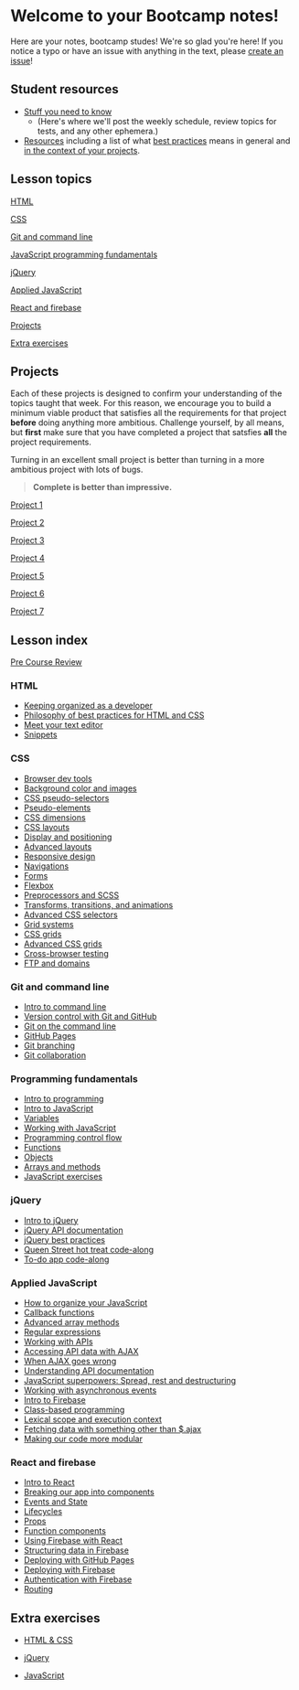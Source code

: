 # Welcome to your Bootcamp notes!

Here are your notes, bootcamp studes! We're so glad you're here! If you notice a typo or have an issue with anything in the text, please [create an issue](https://github.com/HackerYou/bootcamp-notes/blob/master/how-to-edit-bootcamp-notes.md)!

## Student resources

-   [Stuff you need to know](https://github.com/HackerYou/bootcamp-notes/blob/master/stuff-you-need-to-know)
    -   (Here's where we'll post the weekly schedule, review topics for tests, and any other ephemera.)
-   [Resources](https://github.com/HackerYou/bootcamp-notes/tree/master/stuff-you-need-to-know/resources-and-cheat-sheets) including a list of what [best practices](https://github.com/HackerYou/bootcamp-notes/blob/master/stuff-you-need-to-know/resources-and-cheat-sheets/philosophy-of-best-practices-for-html-and-css.md) means in general and [in the context of your projects](https://github.com/HackerYou/bootcamp-notes/blob/master/stuff-you-need-to-know/resources-and-cheat-sheets/best-practices-by-project.md).

## Lesson topics

[HTML](https://github.com/HackerYou/bootcamp-notes/#html)

[CSS](https://github.com/HackerYou/bootcamp-notes/#css)

[Git and command line](https://github.com/HackerYou/bootcamp-notes/#git-and-command-line)

[JavaScript programming fundamentals](https://github.com/HackerYou/bootcamp-notes/#programming-fundamentals)

[jQuery](https://github.com/HackerYou/bootcamp-notes/#jquery)

[Applied JavaScript](https://github.com/HackerYou/bootcamp-notes/#applied-javascript)

[React and firebase](https://github.com/HackerYou/bootcamp-notes/#react-and-firebase)

[Projects](https://github.com/HackerYou/bootcamp-notes/#projects)

[Extra exercises](https://github.com/HackerYou/bootcamp-notes/#extra-exercises)

## Projects

Each of these projects is designed to confirm your understanding of the topics taught that week. For this reason, we encourage you to build a minimum viable product that satisfies all the requirements for that project **before** doing anything more ambitious. Challenge yourself, by all means, but **first** make sure that you have completed a project that satsfies **all** the project requirements.

Turning in an excellent small project is better than turning in a more ambitious project with lots of bugs.

> **Complete is better than impressive.**

[Project 1](https://github.com/HackerYou/bootcamp-notes/blob/master/projects/project-01.md)

[Project 2](https://github.com/HackerYou/bootcamp-notes/blob/master/projects/project-02.md)

[Project 3](https://github.com/HackerYou/bootcamp-notes/blob/master/projects/project-03.md)

[Project 4](https://github.com/HackerYou/bootcamp-notes/blob/master/projects/project-04.md)

[Project 5](https://github.com/HackerYou/bootcamp-notes/blob/master/projects/project-05.md)

[Project 6](https://github.com/HackerYou/bootcamp-notes/blob/master/projects/project-06.md)

[Project 7](https://github.com/HackerYou/bootcamp-notes/blob/master/projects/project-07.md)

## Lesson index

<!-- ## How to submit a pull request

Create a branch in your command line `git `

Put the name of the lesson you're editing in the branch name, prepended by the word `fix`. Like this: `fix-03-css/3.12-advanced-layouts`.

Please use [the style guide](https://github.com/HackerYou/no-repeat-bootcamp-notes-2018/blob/master/style-guide.md) for the notes.

If you've never written in Markdown before, take a look at this [Markdown cheatsheet](https://github.com/adam-p/markdown-here/wiki/Markdown-Cheatsheet). -->

[Pre Course Review](https://github.com/HackerYou/pre-bootcamp-review)

### HTML

-   [Keeping organized as a developer](https://github.com/HackerYou/bootcamp-notes/blob/master/html/keeping-organized-as-a-developer.md)
-   [Philosophy of best practices for HTML and CSS](https://github.com/HackerYou/bootcamp-notes/blob/master/stuff-you-need-to-know/resources-and-cheat-sheets/philosophy-of-best-practices-for-html-and-css.md)
-   [Meet your text editor](https://github.com/HackerYou/bootcamp-notes/blob/master/html/meet-your-text-editor.md)
-   [Snippets](https://github.com/HackerYou/bootcamp-notes/blob/master/html/meet-your-text-editor.md#snippets)

### CSS

-   [Browser dev tools](https://github.com/HackerYou/bootcamp-notes/blob/master/css/browser-dev-tools.md)
-   [Background color and images](https://github.com/HackerYou/bootcamp-notes/blob/master/css/background-color-and-images.md)
-   [CSS pseudo-selectors](https://github.com/HackerYou/bootcamp-notes/blob/master/css/css-pseudo-selectors.md)
-   [Pseudo-elements](https://github.com/HackerYou/bootcamp-notes/blob/master/css/pseudo-elements.md)
-   [CSS dimensions](https://github.com/HackerYou/bootcamp-notes/blob/master/css/css-dimensions.md)
-   [CSS layouts](https://github.com/HackerYou/bootcamp-notes/blob/master/css/css-layouts.md)
-   [Display and positioning](https://github.com/HackerYou/bootcamp-notes/blob/master/css/display-and-positioning.md)
-   [Advanced layouts](https://github.com/HackerYou/bootcamp-notes/blob/master/css/advanced-layouts.md)
-   [Responsive design](https://github.com/HackerYou/bootcamp-notes/blob/master/css/responsive-design.md)
-   [Navigations](https://github.com/HackerYou/bootcamp-notes/blob/master/css/navigations.md)
-   [Forms](https://github.com/HackerYou/bootcamp-notes/blob/master/css/forms.md)
-   [Flexbox](https://github.com/HackerYou/bootcamp-notes/blob/master/css/flexbox.md)
-   [Preprocessors and SCSS](https://github.com/HackerYou/bootcamp-notes/blob/master/css/preprocessors-scss.md)
-   [Transforms, transitions, and animations](https://github.com/HackerYou/bootcamp-notes/blob/master/css/transforms-transitions-and-animations.md)
-   [Advanced CSS selectors](https://github.com/HackerYou/bootcamp-notes/blob/master/css/advanced-css-selectors.md)
-   [Grid systems](https://github.com/HackerYou/bootcamp-notes/blob/master/css/grid-systems.md)
-   [CSS grids](https://github.com/HackerYou/bootcamp-notes/blob/master/css/css-grids.md)
-   [Advanced CSS grids](https://github.com/HackerYou/bootcamp-notes/blob/master/css/advanced-css-grids.md)
-   [Cross-browser testing](https://github.com/HackerYou/bootcamp-notes/blob/master/css/cross-browser-testing.md)
-   [FTP and domains](https://github.com/HackerYou/bootcamp-notes/blob/master/css/ftp-and-domains.md)

### Git and command line
* [Intro to command line](https://github.com/HackerYou/bootcamp-notes/blob/master/git-and-command-line/intro-to-command-line.md)
* [Version control with Git and GitHub](https://github.com/HackerYou/bootcamp-notes/blob/master/git-and-command-line/version-control-with-git-and-github%20.md)
* [Git on the command line](https://github.com/HackerYou/bootcamp-notes/blob/master/git-and-command-line/git-on-the-command-line.md)
* [GitHub Pages](https://github.com/HackerYou/bootcamp-notes/blob/master/git-and-command-line/github-pages.md)
* [Git branching](https://github.com/HackerYou/bootcamp-notes/blob/master/git-and-command-line/git-branching.md)
* [Git collaboration](https://github.com/HackerYou/bootcamp-notes/blob/master/git-and-command-line/git-collaboration.md)

### Programming fundamentals

-   [Intro to programming](https://github.com/HackerYou/bootcamp-notes/blob/master/programming-fundamentals/intro-to-programming.md)
-   [Intro to JavaScript](https://github.com/HackerYou/bootcamp-notes/blob/master/programming-fundamentals/intro-to-javascript.md)
-   [Variables](https://github.com/HackerYou/bootcamp-notes/blob/master/programming-fundamentals/variables.md)
-   [Working with JavaScript](https://github.com/HackerYou/bootcamp-notes/blob/master/programming-fundamentals/working-with-javascript.md)
-   [Programming control flow](https://github.com/HackerYou/bootcamp-notes/blob/master/programming-fundamentals/programming-control-flow.md)
-   [Functions](https://github.com/HackerYou/bootcamp-notes/blob/master/programming-fundamentals/functions.md)
-   [Objects](https://github.com/HackerYou/bootcamp-notes/blob/master/programming-fundamentals/objects.md)
-   [Arrays and methods](https://github.com/HackerYou/bootcamp-notes/blob/master/programming-fundamentals/arrays-and-methods.md)
-   [JavaScript exercises](https://github.com/HackerYou/bootcamp-notes/blob/master/programming-fundamentals/javascript-exercises.md)

### jQuery

-   [Intro to jQuery](https://github.com/HackerYou/bootcamp-notes/blob/master/jquery/intro-to-jquery.md)
-   [jQuery API documentation](https://github.com/HackerYou/bootcamp-notes/blob/master/jquery/jquery-api-documentation.md)
-   [jQuery best practices](https://github.com/HackerYou/bootcamp-notes/blob/master/jquery/jquery-best-practices.md)
-   [Queen Street hot treat code-along](https://github.com/HackerYou/bootcamp-notes/blob/master/jquery/queen-street-hot-treat-code-along.md)
-   [To-do app code-along](https://github.com/HackerYou/bootcamp-notes/blob/master/jquery/to-do-app.md)

### Applied JavaScript

-   [How to organize your JavaScript](https://github.com/HackerYou/bootcamp-notes/blob/master/applied-javascript/how-to-organize-your-javascript.md)
-   [Callback functions](https://github.com/HackerYou/bootcamp-notes/blob/master/applied-javascript/callback-functions.md)
-   [Advanced array methods](https://github.com/HackerYou/bootcamp-notes/blob/master/applied-javascript/advanced-array-methods.md)
-   [Regular expressions](https://github.com/HackerYou/bootcamp-notes/blob/master/applied-javascript/regular-expressions.md)
-   [Working with APIs](https://github.com/HackerYou/bootcamp-notes/blob/master/applied-javascript/working-with-apis.md)
-   [Accessing API data with AJAX](https://github.com/HackerYou/bootcamp-notes/blob/master/applied-javascript/accessing-api-data-with-ajax.md)
-   [When AJAX goes wrong](https://github.com/HackerYou/bootcamp-notes/blob/master/applied-javascript/when-ajax-goes-wrong.md)
-   [Understanding API documentation](https://github.com/HackerYou/bootcamp-notes/blob/master/applied-javascript/understanding-api-documentation.md)
-   [JavaScript superpowers: Spread, rest and destructuring](https://github.com/HackerYou/bootcamp-notes/blob/master/applied-javascript/js-superpowers-spread-rest-and-destructuring.md)
-   [Working with asynchronous events](https://github.com/HackerYou/bootcamp-notes/blob/master/applied-javascript/working-with-asynchronous-events.md)
-   [Intro to Firebase](https://github.com/HackerYou/bootcamp-notes/blob/master/applied-javascript/intro-to-firebase.md)
-   [Class-based programming](https://github.com/HackerYou/bootcamp-notes/blob/master/applied-javascript/class-based-programming.md)
-   [Lexical scope and execution context](https://github.com/HackerYou/bootcamp-notes/blob/master/applied-javascript/advanced-js-lexical-scope-and-execution-context.md)
-   [Fetching data with something other than \$.ajax](https://github.com/HackerYou/bootcamp-notes/blob/master/applied-javascript/fetching-data-with-something-other-than%24.ajax.md)
-   [Making our code more modular](https://github.com/HackerYou/bootcamp-notes/blob/master/applied-javascript/making-our-code-more-modular.md)

### React and firebase

-   [Intro to React](https://github.com/HackerYou/bootcamp-notes/blob/master/react-and-firebase/intro-to-react.md)
-   [Breaking our app into components](https://github.com/HackerYou/bootcamp-notes/blob/master/react-and-firebase/breaking-our-app-into-components.md)
-   [Events and State](https://github.com/HackerYou/bootcamp-notes/blob/master/react-and-firebase/events-and-state.md)
-   [Lifecycles](https://github.com/HackerYou/bootcamp-notes/blob/master/react-and-firebase/lifecycles.md)
-   [Props](https://github.com/HackerYou/bootcamp-notes/blob/master/react-and-firebase/props.md)
-   [Function components](https://github.com/HackerYou/bootcamp-notes/blob/master/react-and-firebase/function-components.md)
-   [Using Firebase with React](https://github.com/HackerYou/bootcamp-notes/blob/master/react-and-firebase/using-firebase-with-react.md)
-   [Structuring data in Firebase](https://github.com/HackerYou/bootcamp-notes/blob/master/react-and-firebase/structuring-data-in-firebase.md)
-   [Deploying with GitHub Pages](https://github.com/HackerYou/bootcamp-notes/blob/master/react-and-firebase/gh-pages-deployment-with-react.md)
-   [Deploying with Firebase](https://github.com/HackerYou/bootcamp-notes/blob/master/react-and-firebase/deploying-with-firebase.md)
-   [Authentication with Firebase](https://github.com/HackerYou/bootcamp-notes/blob/master/react-and-firebase/authentication-with-firebase.md)
-   [Routing](https://github.com/HackerYou/bootcamp-notes/blob/master/react-and-firebase/routing.md)

## Extra exercises

-   [HTML & CSS](https://github.com/HackerYou/bootcamp-notes/blob/master/extra-exercises/html-and-css-exercises.md)

-   [jQuery](https://github.com/HackerYou/bootcamp-notes/blob/master/extra-exercises/jquery-exercises.md)

-   [JavaScript](https://github.com/HackerYou/bootcamp-notes/blob/master/extra-exercises/javascript-exercises.md)
